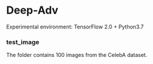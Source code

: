 # Deep-Adv

Experimental environment: TensorFlow 2.0 + Python3.7

### test_image

The folder contains 100 images from the CelebA dataset.
